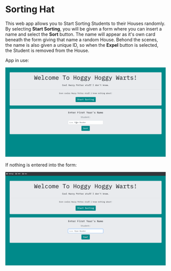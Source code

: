 # Sorting Hat

This web app allows you to Start Sorting Students to their Houses randomly. By selecting **Start Sorting**, you will be given a form where you can insert a name and select the **Sort** button. The name will appear as it's own card beneath the form giving that name a random House. Behond the scenes, the name is also given a unique ID, so when the **Expel** button is selected, the Student is removed from the House.

App in use:

![Sorting Hat Web App Demo](sorting-hat-site-demo.gif)

If nothing is entered into the form:

![Sorting Hat Web App Alert if No Input](sorting-hat-site-alert.gif)
